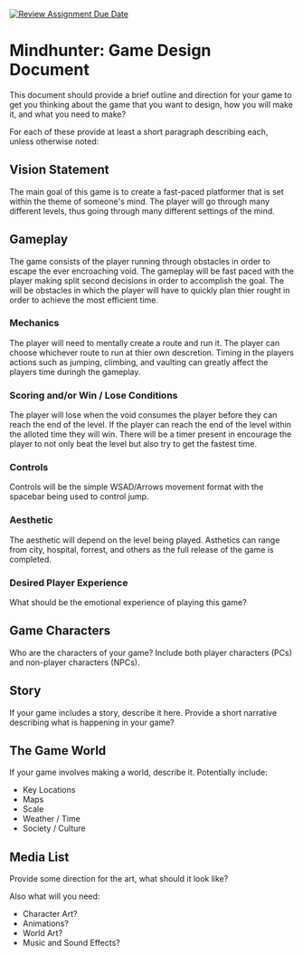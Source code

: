 [![Review Assignment Due Date](https://classroom.github.com/assets/deadline-readme-button-22041afd0340ce965d47ae6ef1cefeee28c7c493a6346c4f15d667ab976d596c.svg)](https://classroom.github.com/a/RUW5rPtF)
# Mindhunter: Game Design Document
This document should provide a brief outline and direction for your game to get you thinking about the game that you want to design, how you will make it, and what you need to make?

For each of these provide at least a short paragraph describing each, unless otherwise noted:

## Vision Statement
The main goal of this game is to create a fast-paced platformer that is set within the theme of someone's mind. The player will go through many different levels, thus going through many different settings of the mind. 

## Gameplay 
The game consists of the player running through obstacles in order to escape the ever encroaching void. The gameplay will be fast paced with the player making split second decisions in order to accomplish the goal. The will be obstacles in which the player will have to quickly plan thier rought in order to achieve the most efficient time.

### Mechanics
The player will need to mentally create a route and run it. The player can choose whichever route to run at thier own descretion. Timing in the players actions such as jumping, climbing, and vaulting can greatly affect the players time duringh the gameplay. 

### Scoring and/or Win / Lose Conditions
The player will lose when the void consumes the player before they can reach the end of the level. If the player can reach the end of the level within the alloted time they will win. There will be a timer present in encourage the player to not only beat the level but also try to get the fastest time. 

### Controls
Controls will be the simple WSAD/Arrows movement format with the spacebar being used to control jump.

### Aesthetic
The aesthetic will depend on the level being played. Asthetics can range from city, hospital, forrest, and others as the full release of the game is completed. 

### Desired Player Experience
What should be the emotional experience of playing this game?

## Game Characters
Who are the characters of your game? Include both player characters (PCs) and non-player characters (NPCs).

## Story
If your game includes a story, describe it here. Provide a short narrative describing what is happening in your game?

## The Game World
If your game involves making a world, describe it. Potentially include:
* Key Locations
* Maps
* Scale
* Weather / Time
* Society / Culture
  
## Media List
Provide some direction for the art, what should it look like?

Also what will you need:
* Character Art?
* Animations?
* World Art?
* Music and Sound Effects?
